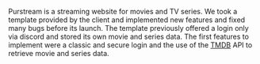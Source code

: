 Purstream is a streaming website for movies and TV series. We took a template provided by the client and implemented new features and fixed many bugs before its launch. The template previously offered a login only via discord and stored its own movie and series data. The first features to implement were a classic and secure login and the use of the [TMDB](https://www.themoviedb.org/) API to retrieve movie and series data.

